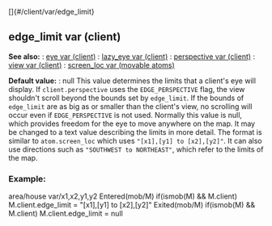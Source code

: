 []{#/client/var/edge_limit}
## edge_limit var (client)
**See also:**
:   [eye var (client)](#/client/var/eye)
:   [lazy_eye var (client)](#/client/var/lazy_eye)
:   [perspective var (client)](#/client/var/perspective)
:   [view var (client)](#/client/var/view)
:   [screen_loc var (movable atoms)](#/atom/movable/var/screen_loc)
<!-- -->
**Default value:**
:   null
This value determines the limits that a client\'s eye will display. If
`client.perspective` uses the `EDGE_PERSPECTIVE` flag, the view
shouldn\'t scroll beyond the bounds set by `edge_limit`. If the bounds
of `edge_limit` are as big as or smaller than the client\'s view, no
scrolling will occur even if `EDGE_PERSPECTIVE` is not used. Normally
this value is null, which provides freedom for the eye to move anywhere
on the map. It may be changed to a text value describing the limits in
more detail.
The format is similar to `atom.screen_loc` which uses
`"[x1],[y1] to [x2],[y2]"`. It can also use directions such as
`"SOUTHWEST to NORTHEAST"`, which refer to the limits of the map.
### Example:
area/house var/x1,x2,y1,y2 Entered(mob/M) if(ismob(M) && M.client)
M.client.edge_limit = \"\[x1\],\[y1\] to \[x2\],\[y2\]\" Exited(mob/M)
if(ismob(M) && M.client) M.client.edge_limit = null